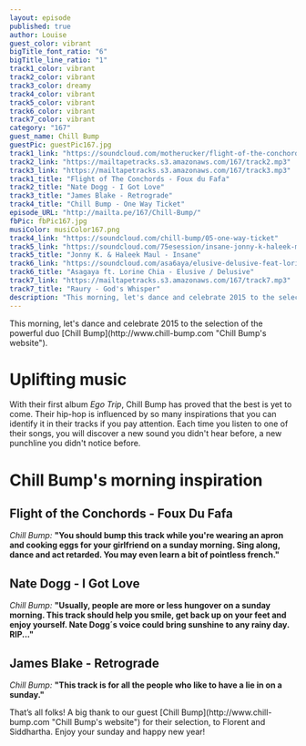 ```yaml
---
layout: episode
published: true
author: Louise
guest_color: vibrant
bigTitle_font_ratio: "6"
bigTitle_line_ratio: "1"
track1_color: vibrant
track2_color: vibrant
track3_color: dreamy
track4_color: vibrant
track5_color: vibrant
track6_color: vibrant
track7_color: vibrant
category: "167"
guest_name: Chill Bump
guestPic: guestPic167.jpg
track1_link: "https://soundcloud.com/motherucker/flight-of-the-conchords-foux"
track2_link: "https://mailtapetracks.s3.amazonaws.com/167/track2.mp3"
track3_link: "https://mailtapetracks.s3.amazonaws.com/167/track3.mp3"
track1_title: "Flight of The Conchords - Foux du Fafa"
track2_title: "Nate Dogg - I Got Love"
track3_title: "James Blake - Retrograde"
track4_title: "Chill Bump - One Way Ticket"
episode_URL: "http://mailta.pe/167/Chill-Bump/"
fbPic: fbPic167.jpg
musiColor: musiColor167.png
track4_link: "https://soundcloud.com/chill-bump/05-one-way-ticket"
track5_link: "https://soundcloud.com/75esession/insane-jonny-k-haleek-maul"
track5_title: "Jonny K. & Haleek Maul - Insane"
track6_link: "https://soundcloud.com/asa6aya/elusive-delusive-feat-lorine-chia"
track6_title: "Asagaya ft. Lorine Chia - Elusive / Delusive"
track7_link: "https://mailtapetracks.s3.amazonaws.com/167/track7.mp3"
track7_title: "Raury - God's Whisper"
description: "This morning, let's dance and celebrate 2015 to the selection of the powerful duo Chill Bump."
---
```


<p id="introduction">
This morning, let's dance and celebrate 2015 to the selection of the powerful duo [Chill Bump](http://www.chill-bump.com "Chill Bump's website").</p>
 
# Uplifting music

With their first album _Ego Trip_, Chill Bump has proved that the best is yet to come. Their hip-hop is influenced by so many inspirations that you can identify it in their tracks if you pay attention. Each time you listen to one of their songs, you will discover a new sound you didn't hear before, a new punchline you didn't notice before.
 
# Chill Bump's morning inspiration
 
## Flight of the Conchords - Foux Du Fafa
_Chill Bump:_ **"**You should bump this track while you're wearing an apron and cooking eggs for your girlfriend on a sunday morning. Sing along, dance and act retarded. You may even learn a bit of pointless french.**"**
 
## Nate Dogg - I Got Love
_Chill Bump:_ **"**Usually, people are more or less hungover on a sunday morning. This track should help you smile, get back up on your feet and enjoy yourself. Nate Dogg´s voice could bring sunshine to any rainy day. RIP...**"**
 
## James Blake - Retrograde
_Chill Bump:_ **"**This track is for all the people who like to have a lie in on a sunday.**"** 
 
<p id="outroduction">
That’s all folks! A big thank to our guest [Chill Bump](http://www.chill-bump.com "Chill Bump's website") for their selection, to Florent and Siddhartha. Enjoy your sunday and happy new year!
</p>